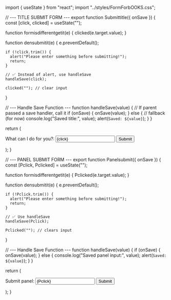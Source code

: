 import { useState } from "react";
import "../styles/FormForbOOKS.css";

// --- TITLE SUBMIT FORM ---
export function Submittitle({ onSave }) {
  const [click, clicked] = useState("");

  function formisdifferentgetit(e) {
    clicked(e.target.value);
  }

  function densubmitit(e) {
    e.preventDefault();

    if (!click.trim()) {
      alert("Please enter something before submitting!");
      return;
    }

    // ✅ Instead of alert, use handleSave
    handleSave(click);

    clicked(""); // clear input
  }

  // --- Handle Save Function ---
  function handleSave(value) {
    // If parent passed a save handler, call it
    if (onSave) {
      onSave(value);
    } else {
      // fallback (for now)
      console.log("Saved title:", value);
      alert(`Saved: ${value}`);
    }
  }

  return (
    <form onSubmit={densubmitit}>
      <label>
        What can I do for you?:
        <input
          type="text"
          value={click}
          onChange={formisdifferentgetit}
          placeholder="Enter title..."
        />
      </label>
      <input type="submit" value="Submit" />
    </form>
  );
}

// --- PANEL SUBMIT FORM ---
export function Panelsubmit({ onSave }) {
  const [Pclick, Pclicked] = useState("");

  function formisdifferentgetit(e) {
    Pclicked(e.target.value);
  }

  function densubmitit(e) {
    e.preventDefault();

    if (!Pclick.trim()) {
      alert("Please enter something before submitting!");
      return;
    }

    // ✅ Use handleSave
    handleSave(Pclick);

    Pclicked(""); // clears input
  }

  // --- Handle Save Function ---
  function handleSave(value) {
    if (onSave) {
      onSave(value);
    } else {
      console.log("Saved panel input:", value);
      alert(`Saved: ${value}`);
    }
  }

  return (
    <form onSubmit={densubmitit}>
      <label>
        Submit panel:
        <input
          type="text"
          value={Pclick}
          onChange={formisdifferentgetit}
          placeholder="Enter panel name..."
        />
      </label>
      <input type="submit" value="Submit" />
    </form>
  );
}
